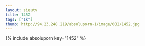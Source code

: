 ```yaml
--- 
layout: sieutv
title: 1452
tags: ["1k"]
thumb: http://94.23.248.219/absoluporn-1/image/002/1452.jpg
---
```

{% include absoluporn key="1452" %} 
